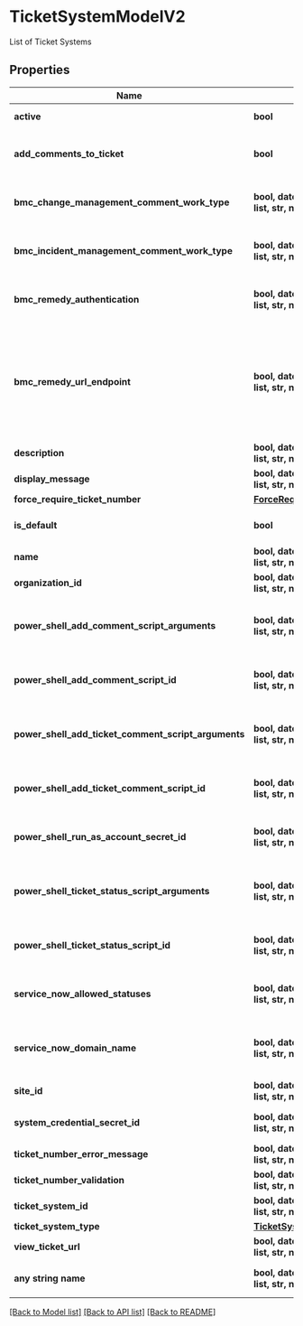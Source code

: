 # TicketSystemModelV2

List of Ticket Systems

## Properties
Name | Type | Description | Notes
------------ | ------------- | ------------- | -------------
**active** | **bool** | Ticket System Active status | [optional] 
**add_comments_to_ticket** | **bool** | Send comment to your integrated Ticket System and add it to the incident or change request. | [optional] 
**bmc_change_management_comment_work_type** | **bool, date, datetime, dict, float, int, list, str, none_type** | BMC Remedy Incident Management integration only.  Select work type for comments added. | [optional] 
**bmc_incident_management_comment_work_type** | **bool, date, datetime, dict, float, int, list, str, none_type** | BMC Remedy Incident Management integration only.  Select work type for comments added. | [optional] 
**bmc_remedy_authentication** | **bool, date, datetime, dict, float, int, list, str, none_type** | BMC Remedy integration only. Authentication value that usually represents a login server. | [optional] 
**bmc_remedy_url_endpoint** | **bool, date, datetime, dict, float, int, list, str, none_type** | BMC Remedy integration only.  The SOAP URL endpoint for the BMC Remedy Incident or Change Management.  Should be the CHG_ChangeInterface_WS or HPD_IncidentInterface_WS endpoint. | [optional] 
**description** | **bool, date, datetime, dict, float, int, list, str, none_type** | Ticket System Description | [optional] 
**display_message** | **bool, date, datetime, dict, float, int, list, str, none_type** | Ticket System Ticket Title | [optional] 
**force_require_ticket_number** | [**ForceRequireTicketSystemOptions**](ForceRequireTicketSystemOptions.md) |  | [optional] 
**is_default** | **bool** | Indicates the Ticket System is the default choice. | [optional] 
**name** | **bool, date, datetime, dict, float, int, list, str, none_type** | Ticket System Name | [optional] 
**organization_id** | **bool, date, datetime, dict, float, int, list, str, none_type** | Ticket System Organization Id | [optional] 
**power_shell_add_comment_script_arguments** | **bool, date, datetime, dict, float, int, list, str, none_type** | PowerShell integration only.  Optional arguments for the comment script.  Arguemnts are separated by a space. | [optional] 
**power_shell_add_comment_script_id** | **bool, date, datetime, dict, float, int, list, str, none_type** | PowerShell integration only.  Custom PowerSHell script to add a comment to a ticket system. | [optional] 
**power_shell_add_ticket_comment_script_arguments** | **bool, date, datetime, dict, float, int, list, str, none_type** | PowerShell integration only.  Optional arguments for the ticket comment script.  Arguemnts are separated by a space. | [optional] 
**power_shell_add_ticket_comment_script_id** | **bool, date, datetime, dict, float, int, list, str, none_type** | PowerShell integration only.  Custom PowerSHell script to add a comment to a ticket in a ticket system. | [optional] 
**power_shell_run_as_account_secret_id** | **bool, date, datetime, dict, float, int, list, str, none_type** | PowerShell integration only.  Secret Id for credentials to use to run the Powershell. | [optional] 
**power_shell_ticket_status_script_arguments** | **bool, date, datetime, dict, float, int, list, str, none_type** | PowerShell integration only.  Optional arguments for the ticket status script.  Arguemnts are separated by a space. | [optional] 
**power_shell_ticket_status_script_id** | **bool, date, datetime, dict, float, int, list, str, none_type** | Powreshell Integration only.  Custom PowerShell script to get the ticket status. | [optional] 
**service_now_allowed_statuses** | **bool, date, datetime, dict, float, int, list, str, none_type** | ServiceNow integration only.  Statuses to accept from ServiceNow separated by commas. | [optional] 
**service_now_domain_name** | **bool, date, datetime, dict, float, int, list, str, none_type** | ServiceNow integration only. The domain name that hosts the RESTful web services for Ticket System integration. | [optional] 
**site_id** | **bool, date, datetime, dict, float, int, list, str, none_type** | Ticket System Site | [optional] 
**system_credential_secret_id** | **bool, date, datetime, dict, float, int, list, str, none_type** | Privilged Secret Id for credentials to connect to integrated Ticket Systems. | [optional] 
**ticket_number_error_message** | **bool, date, datetime, dict, float, int, list, str, none_type** | Ticket Number Validation Error Message | [optional] 
**ticket_number_validation** | **bool, date, datetime, dict, float, int, list, str, none_type** | Ticket Number Validation Regex | [optional] 
**ticket_system_id** | **bool, date, datetime, dict, float, int, list, str, none_type** | The unique Id of the ticket system. | [optional] 
**ticket_system_type** | [**TicketSystemTypes**](TicketSystemTypes.md) |  | [optional] 
**view_ticket_url** | **bool, date, datetime, dict, float, int, list, str, none_type** | Ticket System URL pattern | [optional] 
**any string name** | **bool, date, datetime, dict, float, int, list, str, none_type** | any string name can be used but the value must be the correct type | [optional]

[[Back to Model list]](../README.md#documentation-for-models) [[Back to API list]](../README.md#documentation-for-api-endpoints) [[Back to README]](../README.md)


